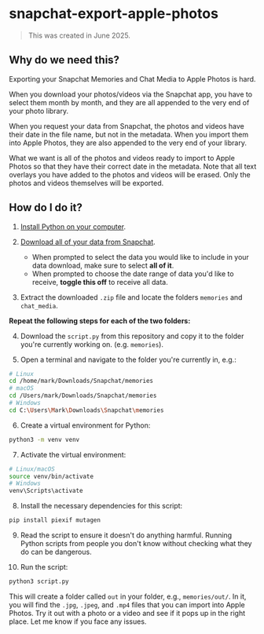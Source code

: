 # snapchat-export-apple-photos
> This was created in June 2025.

## Why do we need this?

Exporting your Snapchat Memories and Chat Media to Apple Photos is hard.

When you download your photos/videos via the Snapchat app, you have to select them month by month, and they are all appended to the very end of your photo library.

When you request your data from Snapchat, the photos and videos have their date in the file name, but not in the metadata. When you import them into Apple Photos, they are also appended to the very end of your library.

What we want is all of the photos and videos ready to import to Apple Photos so that they have their correct date in the metadata. Note that all text overlays you have added to the photos and videos will be erased. Only the photos and videos themselves will be exported.

## How do I do it?

1. [Install Python on your computer](https://www.python.org/downloads/).

2. [Download all of your data from Snapchat](https://help.snapchat.com/hc/en-us/articles/7012305371156-How-do-I-download-my-data-from-Snapchat). 
    - When prompted to select the data you would like to include in your data download, make sure to select **all of it**.
    - When prompted to choose the date range of data you'd like to receive, **toggle this off** to receive all data.

3. Extract the downloaded `.zip` file and locate the folders `memories` and `chat_media`.

**Repeat the following steps for each of the two folders:**

4. Download the `script.py` from this repository and copy it to the folder you're currently working on. (e.g. `memories`).

5. Open a terminal and navigate to the folder you're currently in, e.g.: 

```sh
# Linux
cd /home/mark/Downloads/Snapchat/memories
# macOS
cd /Users/mark/Downloads/Snapchat/memories
# Windows
cd C:\Users\Mark\Downloads\Snapchat\memories
```

6. Create a virtual environment for Python:

```sh
python3 -m venv venv
```

7. Activate the virtual environment:

```sh
# Linux/macOS
source venv/bin/activate
# Windows
venv\Scripts\activate
```

8. Install the necessary dependencies for this script:
```sh
pip install piexif mutagen
```

9. Read the script to ensure it doesn't do anything harmful. Running Python scripts from people you don't know without checking what they do can be dangerous.

10. Run the script:

```sh
python3 script.py
```

This will create a folder called `out` in your folder, e.g., `memories/out/`. In it, you will find the `.jpg`, `.jpeg`, and `.mp4` files that you can import into Apple Photos. Try it out with a photo or a video and see if it pops up in the right place. Let me know if you face any issues.
